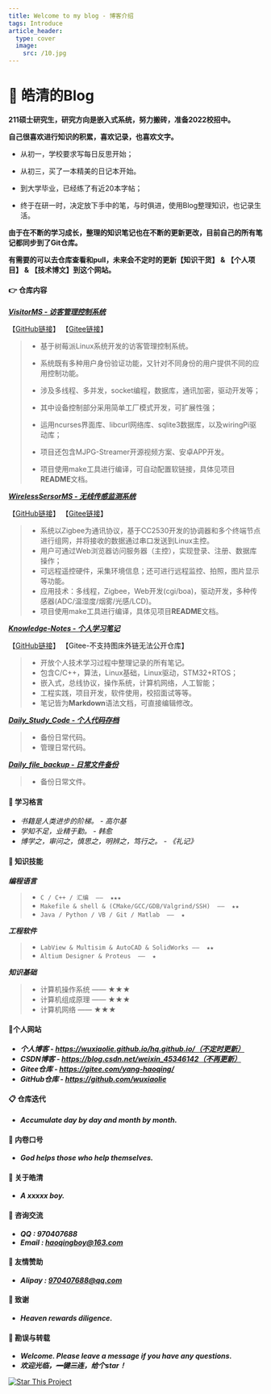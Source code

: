 ```yaml
---
title: Welcome to my blog - 博客介绍
tags: Introduce
article_header:
  type: cover
  image:
    src: /10.jpg
---
```




# 📔 皓清的Blog

**211硕士研究生，研究方向是嵌入式系统，努力搬砖，准备2022校招中。**



**自己很喜欢进行知识的积累，喜欢记录，也喜欢文字。**

- 从初一，学校要求写每日反思开始；

- 从初三，买了一本精美的日记本开始。

- 到大学毕业，已经练了有近20本字帖；

- 终于在研一时，决定放下手中的笔，与时俱进，使用Blog整理知识，也记录生活。

**由于在不断的学习成长，整理的知识笔记也在不断的更新更改，目前自己的所有笔记都同步到了Git仓库。**

**有需要的可以去仓库查看和pull，未来会不定时的更新【知识干货】 & 【个人项目】 & 【技术博文】到这个网站。**

 

#### 👉 **仓库内容**

***[VisitorMS - 访客管理控制系统](https://gitee.com/yang-haoqing/visitor-ms)***

【[GitHub链接](https://github.com/wuxiaolie/VisitorMS)】  【[Gitee链接](https://gitee.com/yang-haoqing/visitor-ms)】

> - 基于树莓派Linux系统开发的访客管理控制系统。
> - 系统既有多种用户身份验证功能，又针对不同身份的用户提供不同的应用控制功能。
> - 涉及多线程、多并发，socket编程，数据库，通讯加密，驱动开发等；
> - 其中设备控制部分采用简单工厂模式开发，可扩展性强；
> - 运用ncurses界面库、libcurl网络库、sqlite3数据库，以及wiringPi驱动库；
> - 项目还包含MJPG-Streamer开源视频方案、安卓APP开发。
>
> - 项目使用make工具进行编译，可自动配置软链接，具体见项目**README**文档。

***[WirelessSersorMS - 无线传感监测系统](https://gitee.com/yang-haoqing/wireless-sersor-ms)***

【[GitHub链接](https://github.com/wuxiaolie/WirelessSersorMS)】  【[Gitee链接](https://gitee.com/yang-haoqing/wireless-sersor-ms)】

> - 系统以Zigbee为通讯协议，基于CC2530开发的协调器和多个终端节点进行组网，并将接收的数据通过串口发送到Linux主控。
> - 用户可通过Web浏览器访问服务器（主控），实现登录、注册、数据库操作；
> - 可远程遥控硬件，采集环境信息；还可进行远程监控、拍照，图片显示等功能。
> - 应用技术：多线程，Zigbee，Web开发(cgi/boa)，驱动开发，多种传感器(ADC/温湿度/烟雾/光感/LCD)。  
> - 项目使用make工具进行编译，具体见项目**README**文档。

***[Knowledge-Notes - 个人学习笔记](https://github.com/wuxiaolie/Knowledge-Notes)***

【[GitHub链接](https://github.com/wuxiaolie/Knowledge-Notes)】  【Gitee-不支持图床外链无法公开仓库】

> - 开放个人技术学习过程中整理记录的所有笔记。
> - 包含C/C++，算法，Linux基础，Linux驱动，STM32+RTOS；
> - 嵌入式，总线协议，操作系统，计算机网络，人工智能；
> - 工程实践，项目开发，软件使用，校招面试等等。
> - 笔记皆为**Markdown**语法文档，可直接编辑修改。

***[Daily_Study_Code - 个人代码存档](https://gitee.com/yang-haoqing/daily_-study_-code)***

> - 备份日常代码。
> - 管理日常代码。

***[Daily_file_backup - 日常文件备份](https://gitee.com/yang-haoqing/daily_file_backup)***

> - 备份日常文件。



#### :book: **学习格言**

- *书籍是人类进步的阶梯。  -  高尔基*
- *学知不足，业精于勤。 - 韩愈*
- *博学之，审问之，慎思之，明辨之，笃行之。 - 《礼记》*



#### **🚀 知识技能**

***编程语言***

> - `C / C++ / 汇编  ——  ★★★`
> - `Makefile & shell & (CMake/GCC/GDB/Valgrind/SSH)  ——  ★★`
> - `Java / Python / VB / Git / Matlab  ——  ★`

***工程软件***

> - `LabView & Multisim & AutoCAD & SolidWorks ——  ★★`
> - `Altium Designer & Proteus  ——  ★`

***知识基础***

> - 计算机操作系统  ——  ★★★
> - 计算机组成原理  ——  ★★★
> - 计算机网络  ——  ★★★



#### **📝个人网站**

- ***个人博客 - https://wuxiaolie.github.io/hq.github.io/（不定时更新）***
- ***CSDN博客 - https://blog.csdn.net/weixin_45346142（不再更新）***
- ***Gitee仓库 - https://gitee.com/yang-haoqing/***
- ***GitHub仓库 - https://github.com/wuxiaolie***



#### **📋 仓库迭代**

- ***Accumulate day by day and month by month.***



#### **🔨 内卷口号**

- ***God helps those who help themselves.***



#### **🐼 关于皓清**

- ***A xxxxx boy.***



#### 🍖 **咨询交流**

- ***QQ : 970407688***
- ***Email : haoqingboy@163.com***



#### **🎅 友情赞助**

- ***Alipay : 970407688@qq.com***



#### **🥉 致谢**

- ***Heaven rewards diligence.***



#### **:orange_book: 勘误与转载**

- ***Welcome. Please leave a message if you have any questions.***
- ***欢迎光临，~~一键三连~~，给个star！***

[![Star This Project](https://img.shields.io/github/stars/kitian616/jekyll-TeXt-theme.svg?label=Stars&style=social)](https://github.com/kitian616/jekyll-TeXt-theme/)

